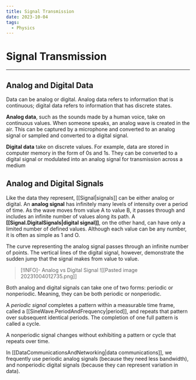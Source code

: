 ```yaml
---
title: Signal Transmission
date: 2023-10-04
tags:
  - Physics
---
```


# Signal Transmission

---

## Analog and Digital Data

Data can be analog or digital. Analog data refers to information that is continuous; digital data refers to information that has discrete states.

**Analog data**, such as the sounds made by a human voice, take on continuous values. When someone speaks, an analog wave is created in the air. This can be captured by a microphone and converted to an analog signal or sampled and converted to a digital signal.

**Digital data** take on discrete values. For example, data are stored in computer memory in the form of 0s and 1s. They can be converted to a digital signal or modulated into an analog signal for transmission across a medium

## Analog and Digital Signals

Like the data they represent, [[Signal|signals]] can be either analog or digital. An **analog signal** has infinitely many levels of intensity over a period of time. As the wave moves from value A to value B, it passes through and includes an infinite number of values along its path. A **[[Signal.DigitalSignals|digital signal]]**, on the other hand, can have only a limited number of defined values. Although each value can be any number, it is often as simple as 1 and O.

The curve representing the analog signal passes through an infinite number of points. The vertical lines of the digital signal, however, demonstrate the sudden jump that the signal makes from value to value.

> [!INFO]- Analog vs Digital Signal
> ![[Pasted image 20231004012735.png]]

Both analog and digital signals can take one of two forms: periodic or nonperiodic. Meaning, they can be both periodic or nonperiodic. 

A *periodic signal* completes a pattern within a measurable time frame, called a [[SineWave.PeriodAndFrequency|period]], and repeats that pattern over subsequent identical periods. The completion of one full pattern is called a cycle.

A nonperiodic signal changes without exhibiting a pattern or cycle that repeats over time. 

In [[DataCommunicationsAndNetworking|data communications]], we frequently use periodic analog signals (because they need less bandwidth), and nonperiodic digital signals (because they can represent variation in data).
